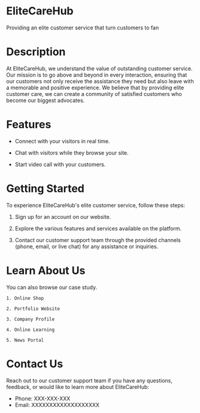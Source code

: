 # EliteCareHub

Providing an elite customer service that turn customers to fan

# Description

At EliteCareHub, we understand the value of outstanding customer service. Our mission is to go above and beyond in every interaction, ensuring that our customers not only receive the assistance they need but also leave with a memorable and positive experience. We believe that by providing elite customer care, we can create a community of satisfied customers who become our biggest advocates.

# Features

- Connect with your visitors in real time.

- Chat with visitors while they browse your site.

- Start video call with your customers.

# Getting Started

To experience EliteCareHub's elite customer service, follow these steps:

1. Sign up for an account on our website.

2. Explore the various features and services available on the platform.

3. Contact our customer support team through the provided channels (phone, email, or live chat) for any assistance or inquiries.

# Learn About Us

You can also browse our case study.

    1. Online Shop

    2. Portfolio Website

    3. Company Profile

    4. Online Learning

    5. News Portal

# Contact Us

Reach out to our customer support team if you have any questions, feedback, or would like to learn more about EliteCareHub:

- Phone: XXX-XXX-XXX
- Email: XXXXXXXXXXXXXXXXXXX
